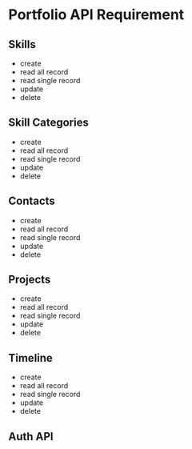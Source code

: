 # Portfolio API Requirement

## Skills

- create
- read all record
- read single record
- update
- delete

## Skill Categories

- create
- read all record
- read single record
- update
- delete

## Contacts

- create
- read all record
- read single record
- update
- delete

## Projects

- create
- read all record
- read single record
- update
- delete

## Timeline

- create
- read all record
- read single record
- update
- delete

## Auth API